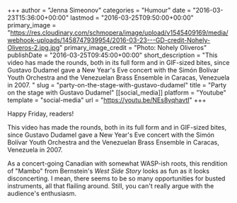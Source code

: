 +++
author = "Jenna Simeonov"
categories = "Humour"
date = "2016-03-23T15:36:00+00:00"
lastmod = "2016-03-25T09:50:00+00:00"
primary_image = "https://res.cloudinary.com/schmopera/image/upload/v1545409169/media/webhook-uploads/1458747939954/2016-03-23---GD-credit-Nohely-Oliveros-2.jpg.jpg"
primary_image_credit = "Photo: Nohely Oliveros"
publishDate = "2016-03-25T09:45:00+00:00"
short_description = "This video has made the rounds, both in its full form and in GIF-sized bites, since Gustavo Dudamel gave a New Year&#039;s Eve concert with the Simón Bolívar Youth Orchestra and the Venezuelan Brass Ensemble in Caracas, Venezuela in 2007. "
slug = "party-on-the-stage-with-gustavo-dudamel"
title = "Party on the stage with Gustavo Dudamel"
[[social_media]]
platform = "Youtube"
template = "social-media"
url = "https://youtu.be/NEs8yqhavtI"
+++

Happy Friday, readers!

This video has made the rounds, both in its full form and in GIF-sized bites, since Gustavo Dudamel gave a New Year's Eve concert with the Simón Bolívar Youth Orchestra and the Venezuelan Brass Ensemble in Caracas, Venezuela in 2007. 

As a concert-going Canadian with somewhat WASP-ish roots, this rendition of "Mambo" from Bernstein's *West Side Story* looks as fun as it looks disconcerting. I mean, there seems to be so many opportunities for busted instruments, all that flailing around. Still, you can't really argue with the audience's enthusiasm.
